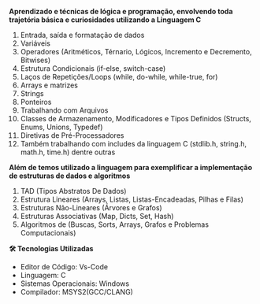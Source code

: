 **Aprendizado e técnicas de lógica e programação, envolvendo toda trajetória básica e curiosidades utilizando a Linguagem C**
1. Entrada, saída e formatação de dados
2. Variáveis
3. Operadores (Aritméticos, Térnario, Lógicos, Incremento e Decremento, Bitwises)
4. Estrutura Condicionais (if-else, switch-case)
5. Laços de Repetições/Loops (while, do-while, while-true, for)
6. Arrays e matrizes
7. Strings
8. Ponteiros
9. Trabalhando com Arquivos
10. Classes de Armazenamento, Modificadores e Tipos Definidos (Structs, Enums, Unions, Typedef)
11. Diretivas de Pré-Processadores
12. Também trabalhando com includes da linguagem C (stdlib.h, string.h, math.h, time.h) dentre outras

**Além de temos utilizado a linguagem para exemplificar a implementação de estruturas de dados e algoritmos**
1. TAD (Tipos Abstratos De Dados)
2. Estrutura Lineares (Arrays, Listas, Listas-Encadeadas, Pilhas e Filas)
3. Estruturas Não-Lineares (Árvores e Grafos)
4. Estruturas Associativas (Map, Dicts, Set, Hash)
5. Algoritmos de (Buscas, Sorts, Arrays, Grafos e Problemas Computacionais)

**🛠️ Tecnologias Utilizadas**
- Editor de Código: Vs-Code
- Linguagem: C
- Sistemas Operacionais: Windows
- Compilador: MSYS2(GCC/CLANG)
